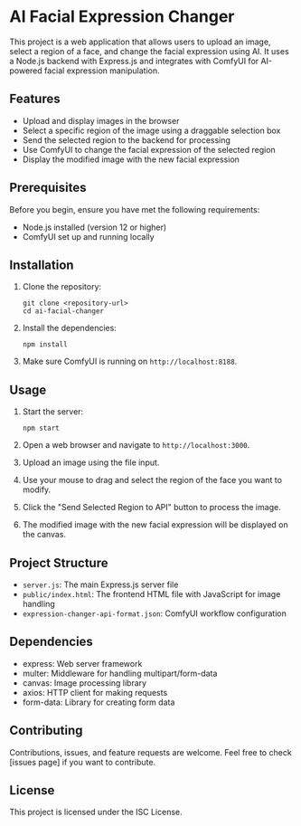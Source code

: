 # AI Facial Expression Changer

This project is a web application that allows users to upload an image, select a region of a face, and change the facial expression using AI. It uses a Node.js backend with Express.js and integrates with ComfyUI for AI-powered facial expression manipulation.

## Features

- Upload and display images in the browser
- Select a specific region of the image using a draggable selection box
- Send the selected region to the backend for processing
- Use ComfyUI to change the facial expression of the selected region
- Display the modified image with the new facial expression

## Prerequisites

Before you begin, ensure you have met the following requirements:

- Node.js installed (version 12 or higher)
- ComfyUI set up and running locally

## Installation

1. Clone the repository:
   ```
   git clone <repository-url>
   cd ai-facial-changer
   ```

2. Install the dependencies:
   ```
   npm install
   ```

3. Make sure ComfyUI is running on `http://localhost:8188`.

## Usage

1. Start the server:
   ```
   npm start
   ```

2. Open a web browser and navigate to `http://localhost:3000`.

3. Upload an image using the file input.

4. Use your mouse to drag and select the region of the face you want to modify.

5. Click the "Send Selected Region to API" button to process the image.

6. The modified image with the new facial expression will be displayed on the canvas.

## Project Structure

- `server.js`: The main Express.js server file
- `public/index.html`: The frontend HTML file with JavaScript for image handling
- `expression-changer-api-format.json`: ComfyUI workflow configuration

## Dependencies

- express: Web server framework
- multer: Middleware for handling multipart/form-data
- canvas: Image processing library
- axios: HTTP client for making requests
- form-data: Library for creating form data

## Contributing

Contributions, issues, and feature requests are welcome. Feel free to check [issues page] if you want to contribute.

## License

This project is licensed under the ISC License.
